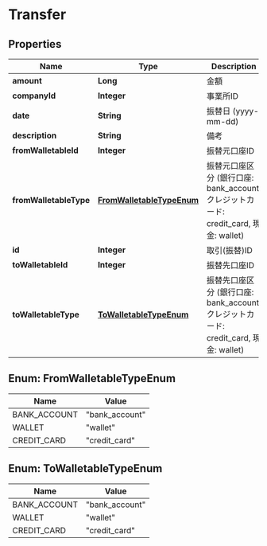 

# Transfer


## Properties

| Name | Type | Description | Notes |
|------------ | ------------- | ------------- | -------------|
|**amount** | **Long** | 金額 |  |
|**companyId** | **Integer** | 事業所ID |  |
|**date** | **String** | 振替日 (yyyy-mm-dd) |  |
|**description** | **String** | 備考 |  |
|**fromWalletableId** | **Integer** | 振替元口座ID |  |
|**fromWalletableType** | [**FromWalletableTypeEnum**](#FromWalletableTypeEnum) | 振替元口座区分 (銀行口座: bank_account, クレジットカード: credit_card, 現金: wallet) |  |
|**id** | **Integer** | 取引(振替)ID |  |
|**toWalletableId** | **Integer** | 振替先口座ID |  |
|**toWalletableType** | [**ToWalletableTypeEnum**](#ToWalletableTypeEnum) | 振替先口座区分 (銀行口座: bank_account, クレジットカード: credit_card, 現金: wallet) |  |



## Enum: FromWalletableTypeEnum

| Name | Value |
|---- | -----|
| BANK_ACCOUNT | &quot;bank_account&quot; |
| WALLET | &quot;wallet&quot; |
| CREDIT_CARD | &quot;credit_card&quot; |



## Enum: ToWalletableTypeEnum

| Name | Value |
|---- | -----|
| BANK_ACCOUNT | &quot;bank_account&quot; |
| WALLET | &quot;wallet&quot; |
| CREDIT_CARD | &quot;credit_card&quot; |



